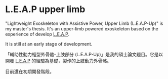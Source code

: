 # L.E.A.P upper limb

"Lightweight Exoskeleton with Assistive Power, Upper Limb (L.E.A.P-Up)" is my master's thesis. It's an upper-limb powered exoskeleton based on the experience of develop [L.E.A.P](https://github.com/ziteh/LEAP).  

It is still at an early stage of development.

「輔助性動力輕型外骨骼-上肢部分 (L.E.A.P-Up)」是我的碩士論文題目。它是以開發 [L.E.A.P](https://github.com/ziteh/LEAP) 的經驗為基礎，製作的上肢動力外骨骼。  

目前還在初期開發階段。
